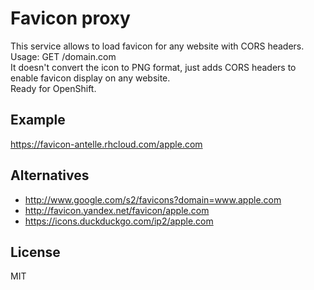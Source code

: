 # Favicon proxy

This service allows to load favicon for any website with CORS headers.
Usage: GET /domain.com  
It doesn't convert the icon to PNG format, just adds CORS headers to enable favicon display on any website.  
Ready for OpenShift.

## Example

https://favicon-antelle.rhcloud.com/apple.com

## Alternatives

- http://www.google.com/s2/favicons?domain=www.apple.com
- http://favicon.yandex.net/favicon/apple.com
- https://icons.duckduckgo.com/ip2/apple.com

## License

MIT
